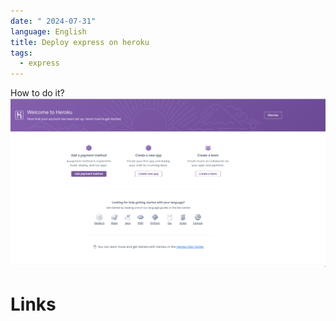 ```yaml
---
date: " 2024-07-31"
language: English
title: Deploy express on heroku
tags:
  - express
---
```

How to do it?
![img](./img.png)
# Links


